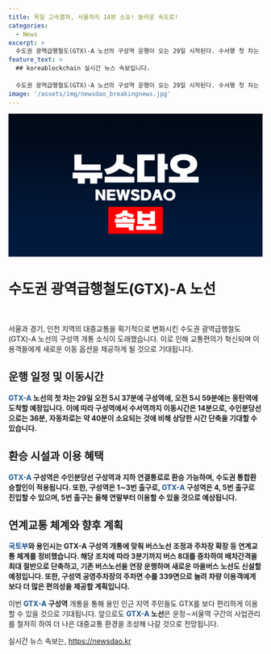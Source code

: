 ```yaml
---
title: 독일 고속열차, 서울까지 14분 소요! 놀라운 속도로!
categories:
  - News
excerpt: >
  수도권 광역급행철도(GTX)-A 노선의 구성역 운행이 오는 29일 시작된다. 수서행 첫 차는 29일 오전 5시 37분쯤, 동탄행 첫 차는 오전 5시 59분쯤 구성역에 도착한다. GTX-A로는 구성역에서 수서역까지 14분, 동탄역까지는 7분에 이동 가능하며, 수도권 통합환승할인이 적용된다. 또한, 버스노선 조정과 주차장 확장 등 연계교통 체계가 정비될 것으로 예상된다. 
feature_text: >
  ## koreablockchain 실시간 뉴스 속보입니다.

  수도권 광역급행철도(GTX)-A 노선의 구성역 운행이 오는 29일 시작된다. 수서행 첫 차는 29일 오전 5시 37분쯤, 동탄행 첫 차는 오전 5시 59분쯤 구성역에 도착한다. GTX-A로는 구성역에서 수서역까지 14분, 동탄역까지는 7분에 이동 가능하며, 수도권 통합환승할인이 적용된다. 또한, 버스노선 조정과 주차장 확장 등 연계교통 체계가 정비될 것으로 예상된다. 
image: '/assets/img/newsdao_breakingnews.jpg'
---
```


<p><img src="/assets/img/newsdao_breakingnews.jpg" alt="koreablockchain 속보" /></p>

<h1 data-ke-size="size26"><b>수도권 광역급행철도(GTX)-A 노선</b></h1>

<p data-ke-size="size16">&nbsp;</p>

<p>서울과 경기, 인천 지역의 대중교통을 획기적으로 변화시킨 수도권 광역급행철도(GTX)-A 노선의 구성역 개통 소식이 도래했습니다. 이로 인해 교통편의가 혁신되며 이용객들에게 새로운 이동 옵션을 제공하게 될 것으로 기대됩니다.</p>

<h2 data-ke-size="size24">운행 일정 및 이동시간</h2>

<p><b><span style="color: #1a5490;">GTX-A</span> 노선의 첫 차는 29일 오전 5시 37분에 구성역에, 오전 5시 59분에는 동탄역에 도착할 예정입니다. 이에 따라 구성역에서 수서역까지 이동시간은 14분으로, 수인분당선으로는 36분, 자동차로는 약 40분이 소요되는 것에 비해 상당한 시간 단축을 기대할 수 있습니다.</b></p>

<h2 data-ke-size="size24">환승 시설과 이용 혜택</h2>

<p><b><span style="color: #1a5490;">GTX-A</span> 구성역은 수인분당선 구성역과 지하 연결통로로 환승 가능하며, 수도권 통합환승할인이 적용됩니다. 또한, 구성역은 1∼3번 출구로, <span style="color: #1a5490;">GTX-A</span> 구성역은 4, 5번 출구로 진입할 수 있으며, 5번 출구는 올해 연말부터 이용할 수 있을 것으로 예상됩니다.</b></p>

<h2 data-ke-size="size24">연계교통 체계와 향후 계획</h2>

<p><b><span style="color: #1a5490;">국토부</span>와 용인시는 GTX-A 구성역 개통에 맞춰 버스노선 조정과 주차장 확장 등 연계교통 체계를 정비했습니다. 해당 조치에 따라 3분기까지 버스 8대를 증차하여 배차간격을 최대 절반으로 단축하고, 기존 버스노선을 연장 운행하며 새로운 마을버스 노선도 신설할 예정입니다. 또한, 구성역 공영주차장의 주차면 수를 339면으로 늘려 차량 이용객에게 보다 더 많은 편의성을 제공할 계획입니다.</b></p>

<p>이번 <b><span style="color: #1a5490;">GTX-A</span> 구성역</b> 개통을 통해 용인 인근 지역 주민들도 GTX를 보다 편리하게 이용할 수 있을 것으로 기대됩니다. 앞으로도 <b><span style="color: #1a5490;">GTX-A</span> 노선</b>은 운정∼서울역 구간의 사업관리를 철저히 하여 더 나은 대중교통 환경을 조성해 나갈 것으로 전망됩니다.</p>
실시간 뉴스 속보는, <a href="https://newsdao.kr" rel="dofollow">https://newsdao.kr</a>



